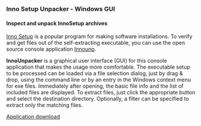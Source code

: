 ### Inno Setup Unpacker - Windows GUI

#### Inspect and unpack InnoSetup archives

[Inno Setup](http://www.jrsoftware.org/isinfo.php) is a popular program
for making software installations. To verify and get files out of the self-extracting 
executable, you can use the open source console application
[Innounp](http://sourceforge.net/projects/innounp).

**InnoUnpacker** is a graphical user interface (GUI) for this console application
that makes the usage more comfortable.
The executable setup to be processed can be loaded via a file selection dialog, just 
by drag & drop, using the command line or by an entry in the Windows context menu for exe files. 
Immediately after opening, the basic file info and the list 
of included files are displayed. To extract files, just click the 
appropriate button and select the destination directory. Optionally, a filter 
can be specified to extract only the matching files.

[Application download](https://www.rathlev-home.de/index-e.html?tools/prog-e.html#unpack)
